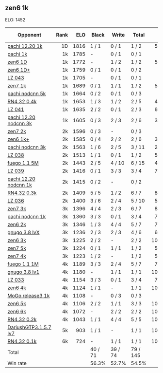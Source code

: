 ## zen6 1k ##

ELO: 1452

Opponent | Rank | ELO | Black | Write | Total | Win rate
---------|-----:|----:|-------|-------|-------|-------:
[pachi 12.20 1k](pachi%2012.20%201k.md) | 1D | 1816 | 1 / 1 | 0 / 1 | 1 / 2 | 50.0%
[pachi 1k](pachi%201k.md) | 1k | 1785 | - | 0 / 1 | 0 / 1 | 0.0%
[zen6 1D](zen6%201D.md) | 1k | 1772 | - | 1 / 2 | 1 / 2 | 50.0%
[zen6 1D+](zen6%201D+.md) | 1k | 1759 | 0 / 1 | 0 / 1 | 0 / 2 | 0.0%
[LZ 043](LZ%20043.md) | 1k | 1705 | - | 0 / 1 | 0 / 1 | 0.0%
[zen7 1k](zen7%201k.md) | 1k | 1689 | 0 / 1 | 1 / 1 | 1 / 2 | 50.0%
[pachi nodcnn 5k](pachi%20nodcnn%205k.md) | 1k | 1664 | 0 / 2 | 0 / 1 | 0 / 3 | 0.0%
[RN4.32 0.4k](RN4.32%200.4k.md) | 1k | 1653 | 1 / 3 | 1 / 2 | 2 / 5 | 40.0%
[LZ 041](LZ%20041.md) | 1k | 1635 | 2 / 2 | 0 / 1 | 2 / 3 | 66.7%
[pachi 12.20 nodcnn 3k](pachi%2012.20%20nodcnn%203k.md) | 1k | 1605 | 0 / 3 | 2 / 3 | 2 / 6 | 33.3%
[zen7 2k](zen7%202k.md) | 2k | 1596 | 0 / 3 | - | 0 / 3 | 0.0%
[zen6 1k+](zen6%201k+.md) | 2k | 1585 | 0 / 4 | 2 / 2 | 2 / 6 | 33.3%
[pachi nodcnn 3k](pachi%20nodcnn%203k.md) | 2k | 1563 | 1 / 6 | 2 / 5 | 3 / 11 | 27.3%
[LZ 038](LZ%20038.md) | 2k | 1513 | 1 / 1 | 0 / 1 | 1 / 2 | 50.0%
[fuego 1.1 5M](fuego%201.1%205M.md) | 2k | 1443 | 2 / 5 | 4 / 10 | 6 / 15 | 40.0%
[LZ 039](LZ%20039.md) | 2k | 1416 | 0 / 1 | 3 / 3 | 3 / 4 | 75.0%
[pachi 12.20 nodcnn 1k](pachi%2012.20%20nodcnn%201k.md) | 2k | 1415 | 0 / 2 | - | 0 / 2 | 0.0%
[RN4.32 0.3k](RN4.32%200.3k.md) | 2k | 1409 | 5 / 5 | 1 / 2 | 6 / 7 | 85.7%
[LZ 036](LZ%20036.md) | 2k | 1400 | 3 / 6 | 2 / 4 | 5 / 10 | 50.0%
[zen7 3k](zen7%203k.md) | 3k | 1396 | 4 / 4 | 2 / 3 | 6 / 7 | 85.7%
[pachi nodcnn 1k](pachi%20nodcnn%201k.md) | 3k | 1360 | 3 / 3 | 0 / 1 | 3 / 4 | 75.0%
[zen6 2k](zen6%202k.md) | 3k | 1346 | 1 / 3 | 4 / 4 | 5 / 7 | 71.4%
[gnugo 3.8 lvX](gnugo%203.8%20lvX.md) | 3k | 1236 | 2 / 3 | 2 / 3 | 4 / 6 | 66.7%
[zen6 3k](zen6%203k.md) | 3k | 1225 | 2 / 2 | - | 2 / 2 | 100.0%
[zen7 5k](zen7%205k.md) | 3k | 1224 | 0 / 1 | 1 / 1 | 1 / 2 | 50.0%
[zen7 4k](zen7%204k.md) | 3k | 1223 | 1 / 2 | - | 1 / 2 | 50.0%
[fuego 1.1 1M](fuego%201.1%201M.md) | 4k | 1189 | 3 / 3 | 2 / 4 | 5 / 7 | 71.4%
[gnugo 3.8 lv1](gnugo%203.8%20lv1.md) | 4k | 1180 | - | 1 / 1 | 1 / 1 | 100.0%
[LZ 033](LZ%20033.md) | 4k | 1154 | 3 / 3 | 0 / 1 | 3 / 4 | 75.0%
[zen6 4k](zen6%204k.md) | 4k | 1124 | 1 / 1 | - | 1 / 1 | 100.0%
[MoGo release3 1k](MoGo%20release3%201k.md) | 4k | 1108 | - | 0 / 3 | 0 / 3 | 0.0%
[zen6 5k](zen6%205k.md) | 4k | 1106 | 2 / 2 | 1 / 1 | 3 / 3 | 100.0%
[zen6 6k](zen6%206k.md) | 4k | 1072 | - | 2 / 2 | 2 / 2 | 100.0%
[RN4.32 0.2k](RN4.32%200.2k.md) | 4k | 1043 | 1 / 1 | 4 / 4 | 5 / 5 | 100.0%
[DariushGTP3.1.5.7 lv7](DariushGTP3.1.5.7%20lv7.md) | 5k | 903 | 1 / 1 | - | 1 / 1 | 100.0%
[RN4.32 0.1k](RN4.32%200.1k.md) | 6k | 724 | - | 1 / 1 | 1 / 1 | 100.0%
Total | | | 40 / 71 | 39 / 74 | 79 / 145 | 
Win rate| | | 56.3% | 52.7% | 54.5% | 
